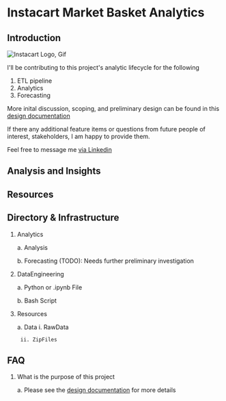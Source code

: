 # Instacart Market Basket Analytics


## Introduction

![Instacart Logo, Gif](https://cdn.dribbble.com/users/119045/screenshots/3075565/www.gifcreator.me_ddmuyu.gif)

I'll be contributing to this project's analytic lifecycle for the following

1. ETL pipeline
2. Analytics
3. Forecasting

More inital discussion, scoping, and preliminary design can be found in this [design documentation](Documentation/DesignDocument.md)

If there any additional feature items or questions from future people of interest, stakeholders, I am happy to provide them.  

Feel free to message me [via Linkedin](https://www.linkedin.com/in/raulm8/)

## Analysis and Insights

## Resources

## Directory & Infrastructure

1. Analytics

    a. Analysis
    
    b. Forecasting (TODO): Needs further preliminary investigation

2. DataEngineering
    
    a. Python or .ipynb File
    
    b. Bash Script
    
3. Resources

    a. Data
        i. RawData 
        
        ii. ZipFiles

## FAQ

1. What is the purpose of this project

    a. Please see the [design documentation](Documentation/DesignDocument.md) for more details